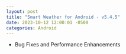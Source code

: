 ```yaml
---
layout: post
title: "Smart Weather for Android - v5.4.5"
date: 2023-10-12 12:00:01 -0500
categories: Android
---
```


- Bug Fixes and Performance Enhancements
